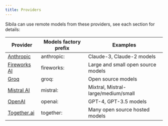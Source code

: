```yaml
---
title: Providers
---
```


Sibila can use remote models from these providers, see each section for details:

|Provider     | Models factory prefix | Examples |
|-------------|-----------------------|----------|
|[Anthropic](anthropic.md)   |anthropic:| Claude-3, Claude-2 models |
|[Fireworks AI](fireworks.md) |fireworks:| Large and small open source models |
|[Groq](groq.md) |groq:| Open source models |
|[Mistral AI](mistral.md)   |mistral:| Mixtral, Mistral-large/medium/small |
|[OpenAI](openai.md)       |openai:| GPT-4, GPT-3.5 models |
|[Together.ai](together.md)  |together:| Many open source hosted models |

